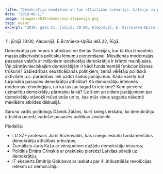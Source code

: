 ```yaml
---
title: "Demokrātija mūsdienās un tās attīstības scenāriji: Latvijā un pasaulē"
date: "2019-06-11"
image: /images/2019/democracy-aleponija.png
tags: event
excerpt: "2019. gada 11. jūnijā, 18:00, Aleponijā, E. Birznieka-Upīša ielā 22, Rīgā. Vai pārstāvnieciskajām demokrātijām ir kādi fundamentāli funkcionēšanas trūkumi? Kāda varēta būt turpmākā pasaules demokrātiju attīstība?"
---
```


11\. jūnijā 18:00, Aleponijā, E.Birznieka-Upīša ielā 22, Rīgā.

Demokrātija pie mums ir atnākusi no Senās Grieķijas, kur tā tika izmantota mazās pilsētvalstīs politisku lēmumu pieņemšanai. Mūsdienās modernajās pasaules valstīs ar miljoniem iedzīvotāju demokrātija ir krietni mainījusies. Vai pārstāvnieciskajām demokrātijām ir kādi fundamentāli funkcionēšanas trūkumi? Sabiedrības neuzticēšanās politiķiem, zemā vēlētāju politiskā aktivitāte u.c. parādības liek uzdot šādus jautājumus. Kāda varēta būt turpmākā pasaules demokrātiju attīstība? Kā demokrātiju ietekmēs modernās tehnoloģijas, un kā tās jau tagad to ietekmē? Kam pievērst uzmanību demokrātiju pārmaiņu laikā? Uz šiem un citiem jautājumiem par demokrātiju stāvokli mūsdienās un to, kas mūs visus sagaida nākotnē meklēsim atbildes diskusijā.

Sarunu vadīs politologs Dāvids Zalāns, kurš sniegs ieskatu, ko demokrātiju attīstībā paredz vadošie pasaules politikas zinātnieki.

Piedalās:

- LU SZF profesors Juris Rozenvalds, kas sniegs ieskatu fundamentālos demokrātiju attīstības principos;
- Žurnālists Juris Kaža ar vērojumiem dažādu demokrātiju ietvaros;
- Politiķis Einārs Cilinskis ar praktisku pieredzi Latvijas pārejā uz demokrātiju;
- IT eksperts Dmitrijs Golubevs ar ieskatu par 4. industriālās revolūcijas ietekmi uz demokrātiju.
